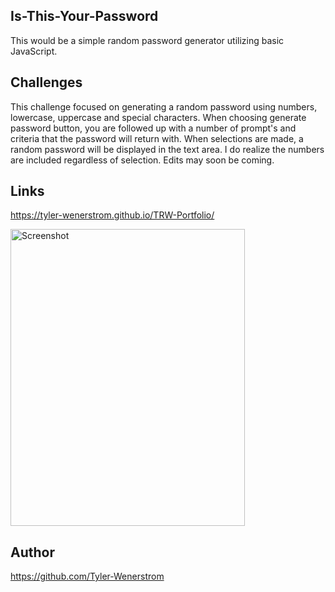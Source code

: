 ## Is-This-Your-Password
This would be a simple random password generator utilizing basic JavaScript.

## Challenges
This challenge focused on generating a random password using numbers, lowercase, uppercase and special characters. When choosing generate password button, you are followed up with a number of prompt's and criteria that the password will return with. When selections are made, a random password will be displayed in the text area.
I do realize the numbers are included regardless of selection. Edits may soon be coming.

## Links
https://tyler-wenerstrom.github.io/TRW-Portfolio/

<img src= "images\trw portfolio.png" width="375" height="475" alt="Screenshot"/>

## Author
https://github.com/Tyler-Wenerstrom